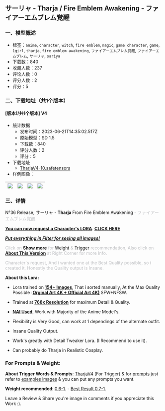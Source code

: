 ## サーリャ - Tharja / Fire Emblem Awakening - ファイアーエムブレム覚醒
### 一、模型概述

- 标签：`anime`, `character`, `witch`, `fire emblem`, `magic`, `game character`, `game`, `1girl`, `tharja`, `fire emblem awakening`, `ファイアーエムブレム覚醒`, `ファイアーエムブレム`, `サーリャ`, `sariya`
- 下载数：840
- 收藏人数：237
- 评论人数：0
- 评分人数：2
- 评分：5

### 二、下载地址（共1个版本）

#### [版本1/共1个版本] V4

- 统计数据
  - 发布时间：2023-06-21T14:35:02.517Z
  - 原始模型：SD 1.5
  - 下载数：840
  - 评分人数：2
  - 评分：5
- 下载地址
  - [TharjaV4-10.safetensors](https://civitai.com/api/download/models/100974)
- 样例图像：

| <img src="https://image.civitai.com/xG1nkqKTMzGDvpLrqFT7WA/5775ddfa-73de-46d6-b028-6c05973c6de3/width=450/1233024.jpeg" /> | <img src="https://image.civitai.com/xG1nkqKTMzGDvpLrqFT7WA/4371b964-06f3-487e-93a9-6cc5afc63c20/width=450/1233036.jpeg" /> | <img src="https://image.civitai.com/xG1nkqKTMzGDvpLrqFT7WA/489456f4-3992-42b2-89c8-ed02404b7c86/width=450/1233035.jpeg" /> | <img src="https://image.civitai.com/xG1nkqKTMzGDvpLrqFT7WA/d4310232-845d-443b-8fee-cacf07f2a7d1/width=450/1233026.jpeg" /> |
| ---- | ---- | ---- | ---- |


### 三、详情
<p>N°36 Release, サーリャ - <strong>Tharja </strong>From Fire Emblem Awakening<span style="color:rgb(193, 194, 197)"> - ファイアーエムブレム覚醒.</span></p><p><strong><u>You can now request a Character's LORA</u></strong>. <a target="_blank" rel="ugc" href="https://docs.google.com/forms/d/1aTL9FPAeknBjN_rruH7nkw0b8ALCmV6ycrwvijdyG8w"><strong><u>CLICK HERE</u></strong></a></p><p><strong><em><u>Put everything in Filter for seeing all images!</u></em></strong></p><p><span style="color:rgb(193, 194, 197)">Click on </span><strong><u>Show more</u></strong><span style="color:rgb(193, 194, 197)"> for </span><u>Weight</u><span style="color:rgb(193, 194, 197)"> &amp; </span><u>Trigger</u><span style="color:rgb(193, 194, 197)"> recommendation, Also click on </span><strong><u>About This Version</u></strong><span style="color:rgb(193, 194, 197)"> at Right Corner for more Info.</span></p><p><span style="color:rgb(193, 194, 197)">Character's request, And i wanted one at the Best Quality possible, so i created it, Honestly the Quality output is Insane.</span></p><p><strong>About this Lora:</strong></p><ul><li><p>Lora trained on <strong><u>154+ Images</u></strong>, That i sorted manually, At the Max Quality Possible <span style="color:rgb(193, 194, 197)">(</span><strong><u>Orginal Art 4K + Official Art 4K)</u></strong> SFW+NFSW.</p></li><li><p>Trained at <strong><u>768x Resolution</u></strong> for maximum Detail &amp; Quality.</p></li><li><p><strong><u>NAI Used</u></strong>, Work with Majority of the Anime Model's.</p></li><li><p>Flexibility is Very Good, can work at 1 dependings of the alternate outfit.</p></li><li><p>Insane Quality Output.</p></li><li><p>Work's greatly with Detail Tweaker Lora. (I Recommend to use it).</p></li><li><p>Can probably do Tharja in Realistic Cosplay.</p></li></ul><p></p><h3 id="for-prompts-and-weight">For Prompts &amp; Weight:</h3><p><strong>About Trigger Words &amp; Prompts</strong>: <u>TharjaV4</u> (For Trigger) &amp; for <u>prompts</u> just refer to <u>examples images</u> &amp; you can put any prompts you want.</p><p><strong>Weight recommended</strong>: <u>0.6-1</u>. - <u>Best Result 0.7-1</u>.</p><p></p><p>Leave a Review &amp; Share you're image in comments if you appreciate this Work :).</p>